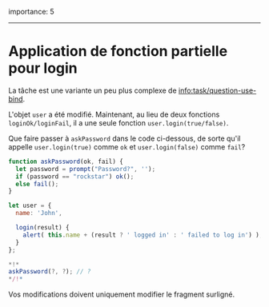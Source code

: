 importance: 5

---

# Application de fonction partielle pour login

La tâche est une variante un peu plus complexe de <info:task/question-use-bind>. 

L'objet `user` a été modifié. Maintenant, au lieu de deux fonctions `loginOk/loginFail`, il a une seule fonction `user.login(true/false)`.

Que faire passer à `askPassword` dans le code ci-dessous, de sorte qu'il appelle `user.login(true)` comme `ok` et `user.login(false)` comme `fail`?

```js
function askPassword(ok, fail) {
  let password = prompt("Password?", '');
  if (password == "rockstar") ok();
  else fail();
}

let user = {
  name: 'John',

  login(result) {
    alert( this.name + (result ? ' logged in' : ' failed to log in') );
  }
};

*!*
askPassword(?, ?); // ?
*/!*
```

Vos modifications doivent uniquement modifier le fragment surligné.


